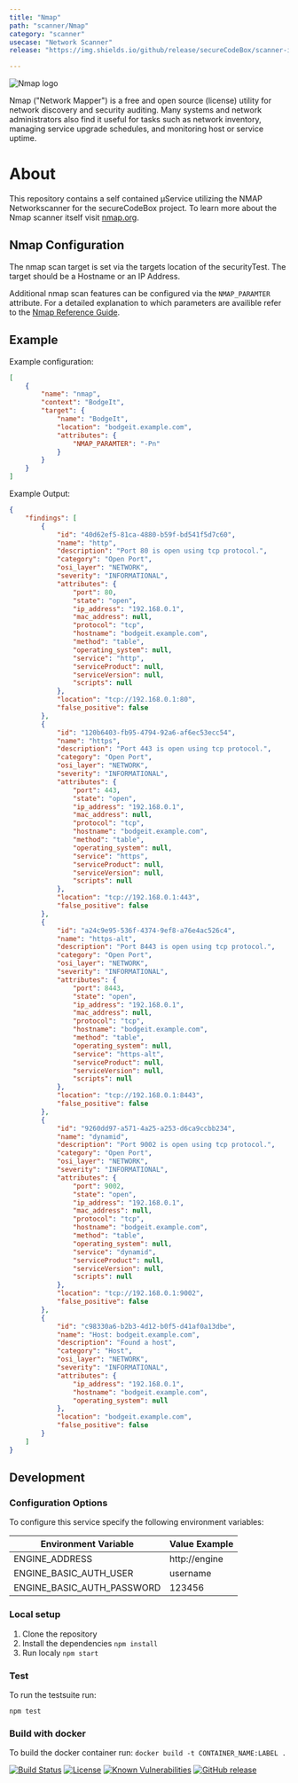 ```yaml
---
title: "Nmap"
path: "scanner/Nmap"
category: "scanner"
usecase: "Network Scanner"
release: "https://img.shields.io/github/release/secureCodeBox/scanner-infrastructure-nmap.svg"

---
```


![Nmap logo](https://nmap.org/images/sitelogo.png)

Nmap ("Network Mapper") is a free and open source (license) utility for network discovery and security auditing. Many systems and network administrators also find it useful for tasks such as network inventory, managing service upgrade schedules, and monitoring host or service uptime. 

<!-- end -->

# About
This repository contains a self contained µService utilizing the NMAP Networkscanner for the secureCodeBox project. To learn more about the Nmap scanner itself visit [nmap.org].

## Nmap Configuration

The nmap scan target is set via the targets location of the securityTest. The target should be a Hostname or an IP Address.

Additional nmap scan features can be configured via the `NMAP_PARAMTER` attribute. For a detailed explanation to which parameters are availible refer to the [Nmap Reference Guide](https://nmap.org/book/man.html).

## Example

Example configuration:

```json
[
    {
        "name": "nmap",
        "context": "BodgeIt",
        "target": {
            "name": "BodgeIt",
            "location": "bodgeit.example.com",
            "attributes": {
                "NMAP_PARAMTER": "-Pn"
            }
        }
    }
]
```

Example Output:

```json
{
    "findings": [
        {
            "id": "40d62ef5-81ca-4880-b59f-bd541f5d7c60",
            "name": "http",
            "description": "Port 80 is open using tcp protocol.",
            "category": "Open Port",
            "osi_layer": "NETWORK",
            "severity": "INFORMATIONAL",
            "attributes": {
                "port": 80,
                "state": "open",
                "ip_address": "192.168.0.1",
                "mac_address": null,
                "protocol": "tcp",
                "hostname": "bodgeit.example.com",
                "method": "table",
                "operating_system": null,
                "service": "http",
                "serviceProduct": null,
                "serviceVersion": null,
                "scripts": null
            },
            "location": "tcp://192.168.0.1:80",
            "false_positive": false
        },
        {
            "id": "120b6403-fb95-4794-92a6-af6ec53ecc54",
            "name": "https",
            "description": "Port 443 is open using tcp protocol.",
            "category": "Open Port",
            "osi_layer": "NETWORK",
            "severity": "INFORMATIONAL",
            "attributes": {
                "port": 443,
                "state": "open",
                "ip_address": "192.168.0.1",
                "mac_address": null,
                "protocol": "tcp",
                "hostname": "bodgeit.example.com",
                "method": "table",
                "operating_system": null,
                "service": "https",
                "serviceProduct": null,
                "serviceVersion": null,
                "scripts": null
            },
            "location": "tcp://192.168.0.1:443",
            "false_positive": false
        },
        {
            "id": "a24c9e95-536f-4374-9ef8-a76e4ac526c4",
            "name": "https-alt",
            "description": "Port 8443 is open using tcp protocol.",
            "category": "Open Port",
            "osi_layer": "NETWORK",
            "severity": "INFORMATIONAL",
            "attributes": {
                "port": 8443,
                "state": "open",
                "ip_address": "192.168.0.1",
                "mac_address": null,
                "protocol": "tcp",
                "hostname": "bodgeit.example.com",
                "method": "table",
                "operating_system": null,
                "service": "https-alt",
                "serviceProduct": null,
                "serviceVersion": null,
                "scripts": null
            },
            "location": "tcp://192.168.0.1:8443",
            "false_positive": false
        },
        {
            "id": "9260dd97-a571-4a25-a253-d6ca9ccbb234",
            "name": "dynamid",
            "description": "Port 9002 is open using tcp protocol.",
            "category": "Open Port",
            "osi_layer": "NETWORK",
            "severity": "INFORMATIONAL",
            "attributes": {
                "port": 9002,
                "state": "open",
                "ip_address": "192.168.0.1",
                "mac_address": null,
                "protocol": "tcp",
                "hostname": "bodgeit.example.com",
                "method": "table",
                "operating_system": null,
                "service": "dynamid",
                "serviceProduct": null,
                "serviceVersion": null,
                "scripts": null
            },
            "location": "tcp://192.168.0.1:9002",
            "false_positive": false
        },
        {
            "id": "c98330a6-b2b3-4d12-b0f5-d41af0a13dbe",
            "name": "Host: bodgeit.example.com",
            "description": "Found a host",
            "category": "Host",
            "osi_layer": "NETWORK",
            "severity": "INFORMATIONAL",
            "attributes": {
                "ip_address": "192.168.0.1",
                "hostname": "bodgeit.example.com",
                "operating_system": null
            },
            "location": "bodgeit.example.com",
            "false_positive": false
        }
    ]
}
```

## Development

### Configuration Options
To configure this service specify the following environment variables:

| Environment Variable       | Value Example         |
| -------------------------- | --------------------- |
| ENGINE_ADDRESS             | http://engine         |
| ENGINE_BASIC_AUTH_USER     | username              |
| ENGINE_BASIC_AUTH_PASSWORD | 123456                |

### Local setup

1.  Clone the repository
2.  Install the dependencies `npm install`
3.  Run localy `npm start`

### Test

To run the testsuite run:

`npm test`

### Build with docker
To build the docker container run: `docker build -t CONTAINER_NAME:LABEL .`

[![Build Status](https://travis-ci.com/secureCodeBox/scanner-infrastructure-nmap.svg?branch=master)](https://travis-ci.com/secureCodeBox/scanner-infrastructure-nmap)
[![License](https://img.shields.io/badge/License-Apache%202.0-blue.svg)](https://opensource.org/licenses/Apache-2.0)
[![Known Vulnerabilities](https://snyk.io/test/github/secureCodeBox/scanner-infrastructure-nmap/badge.svg)](https://snyk.io/test/github/secureCodeBox/scanner-infrastructure-nmap)
[![GitHub release](https://img.shields.io/github/release/secureCodeBox/scanner-infrastructure-nmap.svg)](https://github.com/secureCodeBox/scanner-infrastructure-nmap/releases/latest)

[nmap.org]: https://nmap.org/
